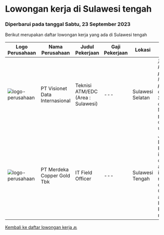 
  # Lowongan kerja di Sulawesi tengah

  ### Diperbarui pada tanggal Sabtu, 23 September 2023

  Berikut merupakan daftar lowongan kerja yang ada di Sulawesi tengah

  |Logo Perusahaan | Nama Perusahaan | Judul Pekerjaan | Gaji Pekerjaan | Lokasi | Deskripsi | Tanggal diunggah | Pranala |
  | -------------- | --------------- | --------------- | --------- | --------- | -------------- | ------- | ----------- |
  |![logo-perusahaan](https://image-service-cdn.seek.com.au/84d23b3586ee4efd70ea62878095fcc6b1639e33/ee4dce1061f3f616224767ad58cb2fc751b8d2dc)|PT Visionet Data Internasional|Teknisi ATM/EDC (Area : Sulawesi)|---|Sulawesi Selatan|*) Menangani kebutuhan pelanggan di lokasi pelanggan agar terpenuhi SLA yang telah ditentukan.*) Menganalisa problem/case dengan akurat untuk...|Rabu, 13 September 2023|https://www.jobstreet.co.id/id/job/teknisi-atm-edc-area-%3A-sulawesi-4468006?token=0~1841e987-2278-4ef2-96bf-b0caf1458034&sectionRank=1&jobId=jobstreet-id-job-4468006|
|![logo-perusahaan](https://image-service-cdn.seek.com.au/0bbb8cba59c6819f13ba2ba76bc6340958cff587/ee4dce1061f3f616224767ad58cb2fc751b8d2dc)|PT Merdeka Copper Gold Tbk|IT Field Officer|---|Sulawesi Tengah|Job Description: Perform installation, configuration and implementation network devices, IT Communication and Infrastructure. Perform L1 to resolve...|Jumat, 25 Agustus 2023|https://www.jobstreet.co.id/id/job/it-field-officer-4448320?token=0~1841e987-2278-4ef2-96bf-b0caf1458034&sectionRank=2&jobId=jobstreet-id-job-4448320|


  [Kembali ke daftar lowongan kerja 🔙](../README.md#daftar-lowongan-kerja)
  